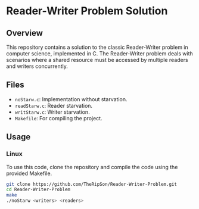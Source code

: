 # Reader-Writer Problem Solution

## Overview
This repository contains a solution to the classic Reader-Writer problem in computer science, implemented in C. The Reader-Writer problem deals with scenarios where a shared resource must be accessed by multiple readers and writers concurrently.

## Files
- `noStarw.c`: Implementation without starvation.
- `readStarw.c`: Reader starvation.
- `writStarw.c`: Writer starvation.
- `Makefile`: For compiling the project.

## Usage
### Linux
To use this code, clone the repository and compile the code using the provided Makefile.

```bash
git clone https://github.com/TheRipSon/Reader-Writer-Problem.git
cd Reader-Writer-Problem
make
./noStarw <writers> <readers>

